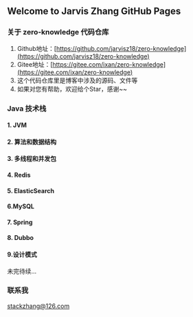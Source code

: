 ## Welcome to Jarvis Zhang GitHub Pages



### 关于 zero-knowledge 代码仓库

1. Github地址：[https://github.com/jarvisz18/zero-knowledge](https://github.com/jarvisz18/zero-knowledge)
2. Gitee地址：[https://gitee.com/ixan/zero-knowledge](https://gitee.com/ixan/zero-knowledge)
3. 这个代码仓库里是博客中涉及的源码、文件等
4. 如果对您有帮助，欢迎给个Star，感谢~~


### Java 技术栈

#### 1. JVM

#### 2. 算法和数据结构

#### 3. 多线程和并发包

#### 4. Redis

#### 5. ElasticSearch

#### 6.MySQL

#### 7. Spring

#### 8. Dubbo

#### 9.设计模式

未完待续...



### 联系我
stackzhang@126.com


